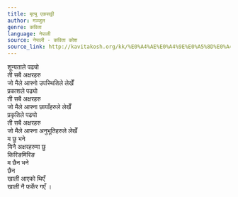 ```yaml
---
title: मृत्यु एकसट्ठी
author: मञ्जुल
genre: कविता
language: नेपाली
source: नेपाली - कविता कोश
source_link: http://kavitakosh.org/kk/%E0%A4%AE%E0%A4%9E%E0%A5%8D%E0%A4%9C%E0%A5%81%E0%A4%B2
---
```


शून्यताले पढ्यो  
ती सबै अक्षरहरु  
जो मैले आफ्नो उपस्थितिले लेखेँ  
प्रकाशले पढ्यो  
ती सबै अक्षरहरु  
जो मैले आफ्ना छायाँहरुले लेखेँ  
प्रकृतिले पढ्यो  
ती सबै अक्षरहरु  
जो मैले आफ्ना अनुभूतिहरुले लेखेँ  
म छु भने  
यिनै अक्षरहरुमा छु  
किरिङमिरिङ  
म छैन भने  
छैन  
खाली आएको थिएँ  
खाली नै फर्केर गएँ ।
